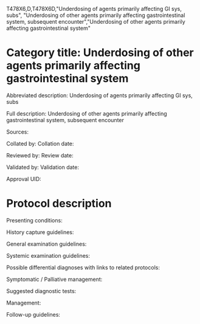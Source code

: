 T478X6,D,T478X6D,"Underdosing of agents primarily affecting GI sys, subs", "Underdosing of other agents primarily affecting gastrointestinal system, subsequent encounter","Underdosing of other agents primarily affecting gastrointestinal system"
# Category title: Underdosing of other agents primarily affecting gastrointestinal system

Abbreviated description: Underdosing of agents primarily affecting GI sys, subs

Full description: Underdosing of other agents primarily affecting gastrointestinal system, subsequent encounter

Sources:

Collated by:
Collation date:

Reviewed by:
Review date:

Validated by:
Validation date:

Approval UID:

# Protocol description

Presenting conditions:

History capture guidelines:

General examination guidelines:

Systemic examination guidelines:

Possible differential diagnoses with links to related protocols:

Symptomatic / Palliative management:

Suggested diagnostic tests:

Management:

Follow-up guidelines:
